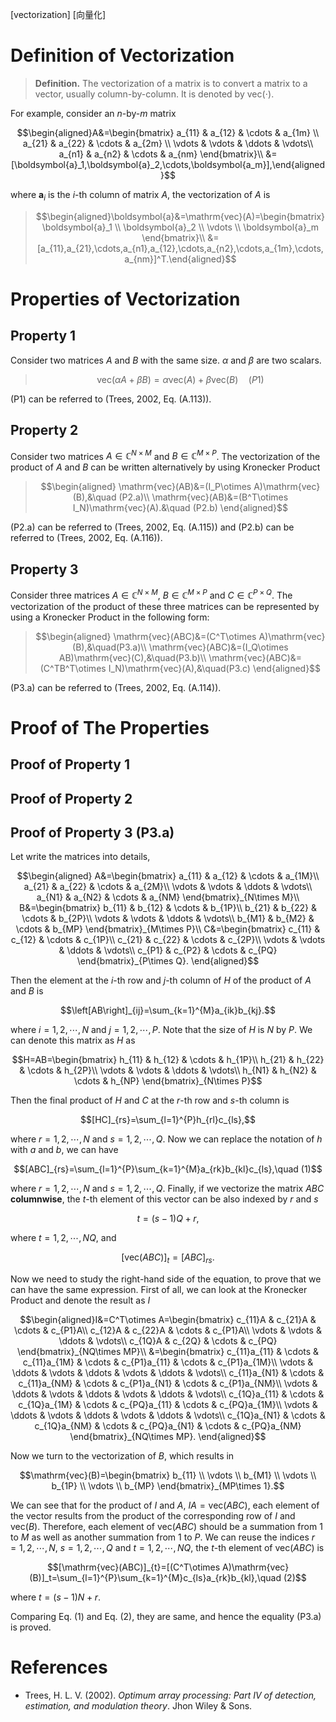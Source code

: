[vectorization] [向量化]

# Definition of Vectorization

> **Definition.** The vectorization of a matrix is to convert a matrix to a vector, usually column-by-column. It is denoted by $\mathrm{vec(\cdot)}$.

For example, consider an $n$-by-$m$ matrix

$$\begin{aligned}A&=\begin{bmatrix}
   a_{11} & a_{12} & \cdots & a_{1m} \\
   a_{21} & a_{22} & \cdots & a_{2m} \\
   \vdots & \vdots & \ddots & \vdots\\
   a_{n1} & a_{n2} & \cdots & a_{nm}
\end{bmatrix}\\
&=[\boldsymbol{a}_1,\boldsymbol{a}_2,\cdots,\boldsymbol{a_m}],\end{aligned}$$

where $\boldsymbol{a}_i$ is the $i$-th column of matrix $A$, the vectorization of $A$ is

> $$\begin{aligned}\boldsymbol{a}&=\mathrm{vec}(A)=\begin{bmatrix}
\boldsymbol{a}_1 \\ \boldsymbol{a}_2 \\ \vdots \\ \boldsymbol{a}_m
\end{bmatrix}\\
&=[a_{11},a_{21},\cdots,a_{n1},a_{12},\cdots,a_{n2},\cdots,a_{1m},\cdots,a_{nm}]^T.\end{aligned}$$

# Properties of Vectorization

## Property 1

Consider two matrices $A$ and $B$ with the same size. $\alpha$ and $\beta$ are two scalars.

> $$\mathrm{vec}(\alpha A+\beta B)=\alpha \mathrm{vec}(A)+\beta\mathrm{vec}(B)\quad (P1)$$

(P1) can be referred to (Trees, 2002, Eq. (A.113)). 

## Property 2

Consider two matrices $A\in\mathbb{C}^{N\times M}$ and $B\in\mathbb{C}^{M\times P}$. The vectorization of the product of $A$ and $B$ can be written alternatively by using Kronecker Product

> $$\begin{aligned}
    \mathrm{vec}(AB)&=(I_P\otimes A)\mathrm{vec}(B),&\quad (P2.a)\\
    \mathrm{vec}(AB)&=(B^T\otimes I_N)\mathrm{vec}(A).&\quad (P2.b)
\end{aligned}$$

(P2.a) can be referred to (Trees, 2002, Eq. (A.115)) and (P2.b) can be referred to (Trees, 2002, Eq. (A.116)).

## Property 3

Consider three matrices $A\in\mathbb{C}^{N\times M}$, $B\in\mathbb{C}^{M\times P}$ and $C\in\mathbb{C}^{P\times Q}$. The vectorization of the product of these three matrices can be represented by using a Kronecker Product in the following form:

> $$\begin{aligned}
    \mathrm{vec}(ABC)&=(C^T\otimes A)\mathrm{vec}(B),&\quad(P3.a)\\
    \mathrm{vec}(ABC)&=(I_Q\otimes AB)\mathrm{vec}(C),&\quad(P3.b)\\
    \mathrm{vec}(ABC)&=(C^TB^T\otimes I_N)\mathrm{vec}(A),&\quad(P3.c)
\end{aligned}$$

(P3.a) can be referred to (Trees, 2002, Eq. (A.114)).

# Proof of The Properties

## Proof of Property 1

## Proof of Property 2

## Proof of Property 3 (P3.a)

Let write the matrices into details,

$$\begin{aligned}
   A&=\begin{bmatrix}
        a_{11} & a_{12} & \cdots & a_{1M}\\
        a_{21} & a_{22} & \cdots & a_{2M}\\
        \vdots & \vdots & \ddots & \vdots\\
        a_{N1} & a_{N2} & \cdots & a_{NM}   
   \end{bmatrix}_{N\times M}\\
   B&=\begin{bmatrix}
        b_{11} & b_{12} & \cdots & b_{1P}\\
        b_{21} & b_{22} & \cdots & b_{2P}\\
        \vdots & \vdots & \ddots & \vdots\\
        b_{M1} & b_{M2} & \cdots & b_{MP}   
   \end{bmatrix}_{M\times P}\\
   C&=\begin{bmatrix}
        c_{11} & c_{12} & \cdots & c_{1P}\\
        c_{21} & c_{22} & \cdots & c_{2P}\\
        \vdots & \vdots & \ddots & \vdots\\
        c_{P1} & c_{P2} & \cdots & c_{PQ}
   \end{bmatrix}_{P\times Q}.
\end{aligned}$$

Then the element at the $i$-th row and $j$-th column of $H$ of the product of $A$ and $B$ is

$$\left[AB\right]_{ij}=\sum_{k=1}^{M}a_{ik}b_{kj}.$$

where $i=1,2,\cdots,N$ and $j=1,2,\cdots,P$. Note that the size of $H$ is $N$ by $P$. We can denote this matrix as $H$ as

$$H=AB=\begin{bmatrix}
     h_{11} & h_{12} & \cdots & h_{1P}\\
     h_{21} & h_{22} & \cdots & h_{2P}\\
     \vdots & \vdots & \ddots & \vdots\\
     h_{N1} & h_{N2} & \cdots & h_{NP} 
\end{bmatrix}_{N\times P}$$

Then the final product of $H$ and $C$ at the $r$-th row and $s$-th column is

$$[HC]_{rs}=\sum_{l=1}^{P}h_{rl}c_{ls},$$

where $r=1,2,\cdots,N$ and $s=1,2,\cdots,Q$. Now we can replace the notation of $h$ with $a$ and $b$, we can have

$$[ABC]_{rs}=\sum_{l=1}^{P}\sum_{k=1}^{M}a_{rk}b_{kl}c_{ls},\quad (1)$$

where $r=1,2,\cdots,N$ and $s=1,2,\cdots,Q$. Finally, if we vectorize the matrix $ABC$ **columnwise**, the $t$-th element of this vector can be also indexed by $r$ and $s$

$$t=(s-1)Q+r,$$

where $t=1,2,\cdots,NQ$, and

$$[\mathrm{vec}(ABC)]_{t}=[ABC]_{rs}.$$

Now we need to study the right-hand side of the equation, to prove that we can have the same expression. First of all, we can look at the Kronecker Product and denote the result as $I$

$$\begin{aligned}I&=C^T\otimes A=\begin{bmatrix}
     c_{11}A & c_{21}A & \cdots & c_{P1}A\\
     c_{12}A & c_{22}A & \cdots & c_{P1}A\\
     \vdots & \vdots & \ddots & \vdots\\
     c_{1Q}A & c_{2Q} & \cdots & c_{PQ}
\end{bmatrix}_{NQ\times MP}\\
&=\begin{bmatrix}
     c_{11}a_{11} & \cdots & c_{11}a_{1M} & \cdots & c_{P1}a_{11} & \cdots & c_{P1}a_{1M}\\
     \vdots & \ddots & \vdots & \ddots & \vdots & \ddots & \vdots\\
     c_{11}a_{N1} & \cdots & c_{11}a_{NM} & \cdots & c_{P1}a_{N1} & \cdots & c_{P1}a_{NM}\\
     \vdots & \ddots & \vdots & \ddots & \vdots & \ddots & \vdots\\
     c_{1Q}a_{11} & \cdots & c_{1Q}a_{1M} & \cdots & c_{PQ}a_{11} & \cdots & c_{PQ}a_{1M}\\
     \vdots & \ddots & \vdots & \ddots & \vdots & \ddots & \vdots\\
     c_{1Q}a_{N1} & \cdots & c_{1Q}a_{NM} & \cdots & c_{PQ}a_{N1} & \cdots & c_{PQ}a_{NM}
\end{bmatrix}_{NQ\times MP}.
\end{aligned}$$

Now we turn to the vectorization of $B$, which results in

$$\mathrm{vec}(B)=\begin{bmatrix}
     b_{11} \\ \vdots \\ b_{M1} \\ \vdots \\ b_{1P} \\ \vdots \\ b_{MP}
\end{bmatrix}_{MP\times 1}.$$

We can see that for the product of $I$ and $A$, $IA=\mathrm{vec}(ABC)$, each element of the vector results from the product of the corresponding row of $I$ and $\mathrm{vec}(B)$. Therefore, each element of $\mathrm{vec}(ABC)$ should be a summation from $1$ to $M$ as well as another summation from $1$ to $P$. We can reuse the indices $r=1,2,\cdots,N$, $s=1,2,\cdots,Q$ and $t=1,2,\cdots,NQ$, the $t$-th element of $\mathrm{vec}(ABC)$ is

$$[\mathrm{vec}(ABC)]_{t}=[(C^T\otimes A)\mathrm{vec}(B)]_t=\sum_{l=1}^{P}\sum_{k=1}^{M}c_{ls}a_{rk}b_{kl},\quad (2)$$

where $t=(s-1)N+r$.

Comparing Eq. (1) and Eq. (2), they are same, and hence the equality (P3.a) is proved.

# References

- Trees, H. L. V. (2002). *Optimum array processing: Part IV of detection, estimation, and modulation theory*. Jhon Wiley & Sons. 
